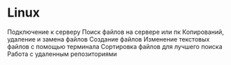 # Linux
Подключение к серверу
Поиск файлов на сервере или пк
Копирований, удаление и замена файлов
Создание файлов
Изменение текстовых файлов с помощью терминала
Сортировка файлов для лучшего поиска
Работа с удаленным репозиториями


